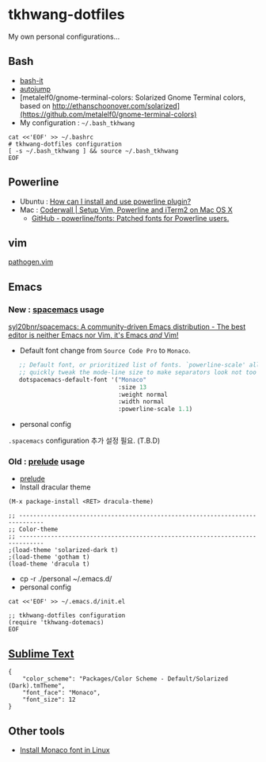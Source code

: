 tkhwang-dotfiles
================

My own personal configurations...

## Bash

* [bash-it](https://github.com/Bash-it/bash-it)
* [autojump](https://github.com/wting/autojump)
* [metalelf0/gnome-terminal-colors: Solarized Gnome Terminal colors, based on http://ethanschoonover.com/solarized](https://github.com/metalelf0/gnome-terminal-colors)
* My configuration : `~/.bash_tkhwang`

```
cat <<'EOF' >> ~/.bashrc
# tkhwang-dotfiles configuration
[ -s ~/.bash_tkhwang ] && source ~/.bash_tkhwang
EOF
```

## Powerline

- Ubuntu : [How can I install and use powerline plugin?](http://askubuntu.com/questions/283908/how-can-i-install-and-use-powerline-plugin)
- Mac : [Coderwall | Setup Vim, Powerline and iTerm2 on Mac OS X](https://coderwall.com/p/yiot4q/setup-vim-powerline-and-iterm2-on-mac-os-x)
	 - [GitHub - powerline/fonts: Patched fonts for Powerline users.](https://github.com/powerline/fonts)

## vim

[pathogen.vim](https://github.com/tpope/vim-pathogen)


## Emacs

### New : [spacemacs](https://github.com/syl20bnr/spacemacs) usage

[syl20bnr/spacemacs: A community-driven Emacs distribution - The best editor is neither Emacs nor Vim, it's Emacs *and* Vim!](https://github.com/syl20bnr/spacemacs)

* Default font change from `Source Code Pro`  to `Monaco`.

```lisp
   ;; Default font, or prioritized list of fonts. `powerline-scale' allows to
   ;; quickly tweak the mode-line size to make separators look not too crappy.
   dotspacemacs-default-font '("Monaco"
                               :size 13
                               :weight normal
                               :width normal
                               :powerline-scale 1.1)
```

* personal config

`.spacemacs` configuration 추가 설정 필요. (T.B.D)

### Old : [prelude](https://github.com/bbatsov/prelude) usage

* [prelude](https://github.com/bbatsov/prelude)
* Install dracular theme

```
(M-x package-install <RET> dracula-theme)
```

```
;; -----------------------------------------------------------------------------
;; Color-theme
;; -----------------------------------------------------------------------------
;(load-theme 'solarized-dark t)
;(load-theme 'gotham t)
(load-theme 'dracula t)
```

* cp -r ./personal ~/.emacs.d/
* personal config

```
cat <<'EOF' >> ~/.emacs.d/init.el

;; tkhwang-dotfiles configuration
(require 'tkhwang-dotemacs)
EOF
```

##  [Sublime Text](http://www.sublimetext.com/3)

```
{
    "color_scheme": "Packages/Color Scheme - Default/Solarized (Dark).tmTheme",
    "font_face": "Monaco",
    "font_size": 12
}
```


## Other tools

* [Install Monaco font in Linux](https://gist.github.com/rogerleite/99819#file-install_monaco_font-sh)

